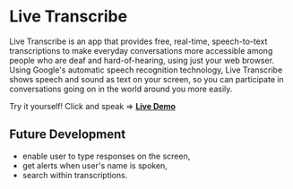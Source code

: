 # Live Transcribe
Live Transcribe is an app that provides free, real-time, speech-to-text transcriptions to make everyday conversations more accessible among people who are deaf 
and hard-of-hearing, using just your web browser. Using Google's automatic speech recognition technology, Live Transcribe shows speech and sound 
as text on your screen, so you can participate in conversations going on in the world around you more easily.  

Try it yourself! Click and speak => [**Live Demo**](https://mariiaromaniuk.github.io/Live-Transcribe/)  

## Future Development
- enable user to type responses on the screen, 
- get alerts when user's name is spoken, 
- search within transcriptions.
